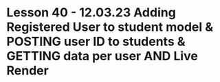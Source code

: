 # Lesson 40 - 12.03.23 Adding Registered User to student model & POSTING user ID to students & GETTING data per user AND Live Render